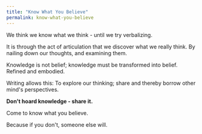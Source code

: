 ```yaml
---
title: "Know What You Believe"
permalink: know-what-you-believe
---
```


We think we know what we think - until we try verbalizing.

It is through the act of articulation that we discover what we really think. By nailing down our thoughts, and examining them.

Knowledge is not belief; knowledge must be transformed into belief. Refined and embodied.

Writing allows this: To explore our thinking; share and thereby borrow other mind's perspectives.

**Don't hoard knowledge - share it.**

Come to know what you believe.

Because if you don't, someone else will.
